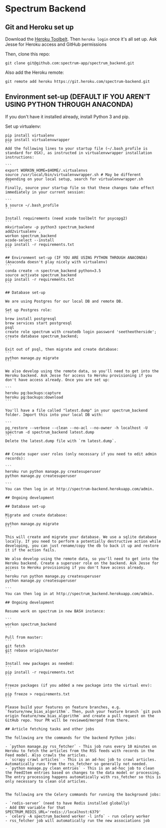 # Spectrum Backend

## Git and Heroku set up

Download the [Heroku Toolbelt](https://devcenter.heroku.com/articles/heroku-cli#download-and-install). Then `heroku login` once it's all set up. Ask Jesse for Heroku access and GitHub permissions

Then, clone this repo:
```
git clone git@github.com:spectrum-app/spectrum_backend.git
```

Also add the Heroku remote:
```
git remote add heroku https://git.heroku.com/spectrum-backend.git
```

## Environment set-up (DEFAULT IF YOU AREN'T USING PYTHON THROUGH ANACONDA)
If you don't have it installed already, install Python 3 and pip.

Set up virtualenv:
````
pip install virtualenv
pip install virtualenvwrapper
```
Add the following lines to your startup file (~/.bash_profile is standard for OSX), as instructed in virtualenvwrapper installation instructions:

```
export WORKON_HOME=$HOME/.virtualenvs
source /usr/local/bin/virtualenvwrapper.sh # May be different depending on your local setup, search for virtualenvwrapper.sh
```
Finally, source your startup file so that these changes take effect immediately in your current session:

```
$ source ~/.bash_profile
```

Install requirements (need xcode toolbelt for psycopg2)
```
mkvirtualenv -p python3 spectrum_backend
add2virtualenv .
workon spectrum_backend
xcode-select --install
pip install -r requirements.txt
```

## Environment set-up (IF YOU ARE USING PYTHON THROUGH ANACONDA)
(Anaconda doesn't play nicely with virtualenv)
```
conda create -n spectrum_backend python=3.5
source activate spectrum_backend
pip install -r requirements.txt
```

## Database set-up

We are using Postgres for our local DB and remote DB.

Set up Postgres role:
```
brew install postgresql
brew services start postgresql
psql
create role spectrum with createdb login password 'seetheotherside';
create database spectrum_backend;
```

Exit out of psql, then migrate and create database:
```
python manage.py migrate
```

We also develop using the remote data, so you'll need to get into the Heroku backend. Ask Jesse for access to Heroku provisioning if you don't have access already. Once you are set up:

```
heroku pg:backups:capture
heroku pg:backups:download
```

You'll have a file called "latest.dump" in your spectrum_backend folder. Import this into your local DB with:

```
pg_restore --verbose --clean --no-acl --no-owner -h localhost -U spectrum -d spectrum_backend latest.dump
```
Delete the latest.dump file with `rm latest.dump`.


## Create super user roles (only necessary if you need to edit admin records):

```
heroku run python manage.py createsuperuser
python manage.py createsuperuser

```
You can then log in at http://spectrum-backend.herokuapp.com/admin.

## Ongoing development

## Database set-up

Migrate and create database:
```
python manage.py migrate
```

This will create and migrate your database. We use a sqlite database locally. If you need to perform a potentially destructive action while developing, you can just rename/copy the db to back it up and restore it if the action fails.

We also develop using the remote data, so you'll need to get into the Heroku backend. Create a superuser role on the backend. Ask Jesse for access to Heroku provisioning if you don't have access already.
```
heroku run python manage.py createsuperuser
python manage.py createsuperuser

```
You can then log in at http://spectrum_backend.herokuapp.com/admin.

## Ongoing development

Resume work on spectrum in new BASH instance:

```
workon spectrum_backend
```

Pull from master:
```
git fetch
git rebase origin/master
```

Install new packages as needed:
```
pip install -r requirements.txt
```

Freeze packages (if you added a new package into the virtual env):
```
pip freeze > requirements.txt
```

Please build your features on feature branches, e.g. `feature/new_bias_algorithm`. Then, push your feature branch `git push origin feature/new_bias_algorithm` and create a pull request on the GitHub repo. Your PR will be reviewed/merged from there.

## Article fetching tasks and other jobs

The following are the commands for the backend Python jobs:

- `python manage.py rss_fetcher` - This job runs every 10 minutes on Heroku to fetch the articles from the RSS feeds with records in the Feed model. Also crawls the articles.
- `scrapy crawl articles` - This is an ad-hoc job to crawl articles. Automatically runs from the rss_fetcher so generally not needed.
- `python manage.py clean_entries` - This is an ad-hoc job to clean the FeedItem entries based on changes to the data model or processing. The entry processing happens automatically with rss_fetcher so this is only necessary to clean old articles.


The following are the Celery commands for running the background jobs:

- `redis-server` (need to have Redis installed globally)
- Add ENV variable for that SPECTRUM_REDIS_URL='redis://localhost:6379'
- `celery -A spectrum_backend worker -l info` - run celery worker
- rss_fetcher job will automatically run the new associations job
